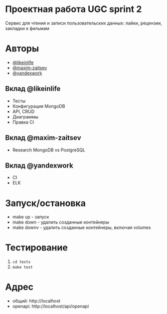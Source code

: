 # Проектная работа UGC sprint 2

Сервис для чтения и записи пользовательских данных: лайки, рецензии, закладки к фильмам

# Авторы
* [@likeinlife](https://github.com/likeinlife)
* [@maxim-zaitsev](https://github.com/maxim-zaitsev)
* [@yandexwork](https://github.com/yandexwork)

## Вклад @likeinlife

- Тесты
- Конфигурация MongoDB
- API, CRUD
- Диаграммы
- Правка CI

## Вклад @maxim-zaitsev

- Research MongoDB vs PostgreSQL

## Вклад @yandexwork

- CI
- ELK

# Запуск/остановка
- make up - запуск
- make down - удалить созданные контейнеры
- make downv - удалить созданные контейнеры, включая volumes

# Тестирование
1. `cd tests`
2. `make test`

# Адрес
- общий: http://localhost
- openapi: http://localhost/api/openapi

